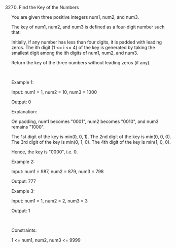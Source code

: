 3270. Find the Key of the Numbers

You are given three positive integers num1, num2, and num3.

The key of num1, num2, and num3 is defined as a four-digit number such that:

Initially, if any number has less than four digits, it is padded with leading zeros.
The ith digit (1 <= i <= 4) of the key is generated by taking the smallest digit among the ith digits of num1, num2, and num3.

Return the key of the three numbers without leading zeros (if any).

 

Example 1:

Input: num1 = 1, num2 = 10, num3 = 1000

Output: 0

Explanation:

On padding, num1 becomes "0001", num2 becomes "0010", and num3 remains "1000".

The 1st digit of the key is min(0, 0, 1).
The 2nd digit of the key is min(0, 0, 0).
The 3rd digit of the key is min(0, 1, 0).
The 4th digit of the key is min(1, 0, 0).

Hence, the key is "0000", i.e. 0.

Example 2:

Input: num1 = 987, num2 = 879, num3 = 798

Output: 777

Example 3:

Input: num1 = 1, num2 = 2, num3 = 3

Output: 1

 

Constraints:

1 <= num1, num2, num3 <= 9999